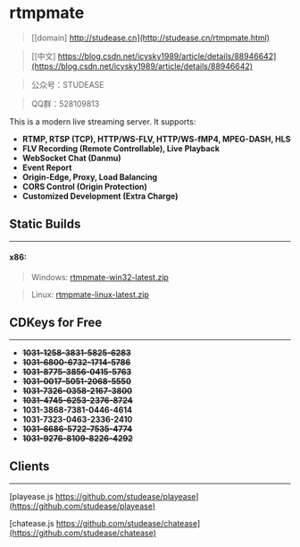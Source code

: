 ﻿# rtmpmate

> [[domain] http://studease.cn](http://studease.cn/rtmpmate.html)

> [[中文] https://blog.csdn.net/icysky1989/article/details/88946642](https://blog.csdn.net/icysky1989/article/details/88946642)

> 公众号：STUDEASE

> QQ群：528109813

This is a modern live streaming server. It supports:

* **RTMP, RTSP (TCP), HTTP/WS-FLV, HTTP/WS-fMP4, MPEG-DASH, HLS**
* **FLV Recording (Remote Controllable), Live Playback**
* **WebSocket Chat (Danmu)**
* **Event Report**
* **Origin-Edge, Proxy, Load Balancing**
* **CORS Control (Origin Protection)**
* **Customized Development (Extra Charge)**


## Static Builds
----------------

#### x86:

> Windows: [rtmpmate-win32-latest.zip](http://studease.cn/static/rtmpmate-win32-latest.zip)

> Linux: [rtmpmate-linux-latest.zip](http://studease.cn/static/rtmpmate-linux-latest.zip)


## CDKeys for Free
------------------

* ~~**1031-1258-3831-5825-6283**~~
* ~~**1031-6800-6732-1714-5786**~~
* ~~**1031-8775-3856-0415-5763**~~
* ~~**1031-0017-5051-2068-5550**~~
* ~~**1031-7326-0358-2167-3800**~~
* ~~**1031-4745-6253-2376-8724**~~
* **1031-3868-7381-0446-4614**
* **1031-7323-0463-2336-2410**
* ~~**1031-6686-5722-7535-4774**~~
* ~~**1031-9276-8109-8226-4292**~~


## Clients
----------

[playease.js https://github.com/studease/playease](https://github.com/studease/playease)

[chatease.js https://github.com/studease/chatease](https://github.com/studease/chatease)
